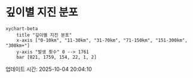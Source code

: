# 깊이별 지진 분포

```mermaid
xychart-beta
    title "깊이별 지진 분포"
    x-axis ["0-10km", "11-30km", "31-70km", "71-150km", "151-300km", "300km+"]
    y-axis "발생 횟수" 0 --> 1761
    bar [821, 1759, 154, 22, 1, 2]
```

업데이트 시간: 2025-10-04 20:04:10
